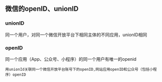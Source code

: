 

## 微信的openID、unionID

### unionID
同一个用户，对同一个微信开放平台下相同主体的不同应用，unionID相同
### openID
同一个应用（App、公众号、小程序）的同一个用户有唯一的openid

```
用unionId关联同一个微信开放平台账号下的openID,网站应用openID和公众号（包括小程序）openID

```